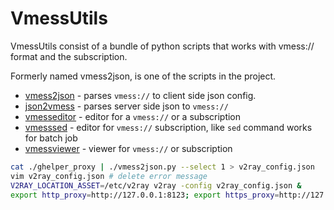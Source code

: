 # VmessUtils

VmessUtils consist of a bundle of python scripts that works with vmess:// format and the subscription.

Formerly named vmess2json, is one of the scripts in the project.

* [vmess2json](https://github.com/boypt/vmess2json/wiki/vmess2json) - parses `vmess://` to client side json config.
* [json2vmess](https://github.com/boypt/vmess2json/wiki/json2vmess) - parses server side json to `vmess://`
* [vmesseditor](https://github.com/boypt/vmess2json/wiki/vmesseditor) - editor for a `vmess://` or a subscription
* [vmesssed](https://github.com/boypt/vmess2json/wiki/vmesssed) - editor for `vmess://` subscription, like `sed` command works for batch job
* [vmessviewer](https://github.com/boypt/vmess2json/wiki/vmessviewer) - viewer for `vmess://` or subscription


```sh
cat ./ghelper_proxy | ./vmess2json.py --select 1 > v2ray_config.json
vim v2ray_config.json # delete error message
V2RAY_LOCATION_ASSET=/etc/v2ray v2ray -config v2ray_config.json &
export http_proxy=http://127.0.0.1:8123; export https_proxy=http://127.0.0.1:8123; export all_proxy=socks5://127.0.0.1:8123
```
